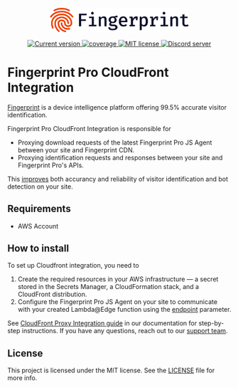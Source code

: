 <p align="center">
  <a href="https://fingerprint.com">
    <picture>
     <source media="(prefers-color-scheme: dark)" srcset="assets/logo_light.svg" />
     <source media="(prefers-color-scheme: light)" srcset="assets/logo_dark.svg" />
     <img src="assets/logo_dark.svg" alt="Fingerprint logo" width="312px" />
   </picture>
  </a>
<p align="center">
<a href="https://github.com/fingerprintjs/fingerprint-pro-cloudfront-integration">
  <img src="https://img.shields.io/github/v/release/fingerprintjs/fingerprint-pro-cloudfront-integration" alt="Current version">
</a>
<a href="https://fingerprintjs.github.io/fingerprint-pro-cloudfront-integration">
  <img src="https://fingerprintjs.github.io/fingerprint-pro-cloudfront-integration/badges.svg" alt="coverage">
</a>
<a href="https://opensource.org/licenses/MIT">
  <img src="https://img.shields.io/:license-mit-blue.svg" alt="MIT license">
</a>
<a href="https://discord.gg/39EpE2neBg">
  <img src="https://img.shields.io/discord/852099967190433792?style=logo&label=Discord&logo=Discord&logoColor=white" alt="Discord server">
</a>

# Fingerprint Pro CloudFront Integration
[Fingerprint](https://fingerprint.com/) is a device intelligence platform offering 99.5% accurate visitor identification.

Fingerprint Pro CloudFront Integration is responsible for

* Proxying download requests of the latest Fingerprint Pro JS Agent between your site and Fingerprint CDN.
* Proxying identification requests and responses between your site and Fingerprint Pro's APIs.

This [improves](https://dev.fingerprint.com/docs/cloudfront-proxy-integration#the-benefits-of-using-the-cloudfront-integration) both accurancy and reliability of visitor identification and bot detection on your site.

## Requirements

- AWS Account

## How to install

To set up Cloudfront integration, you need to 

1. Create the required resources in your AWS infrastructure — a secret stored in the Secrets Manager, a CloudFormation stack, and a CloudFront distribution.
2. Configure the Fingerprint Pro JS Agent on your site to communicate with your created Lambda@Edge function using the [endpoint](https://dev.fingerprint.com/docs/js-agent#endpoint) parameter.

See [CloudFront Proxy Integration guide](https://dev.fingerprint.com/docs/cloudfront-proxy-integration) in our documentation for step-by-step instructions. If you have any questions, reach out to our [support team](https://fingerprint.com/support/). 

## License

This project is licensed under the MIT license. See the [LICENSE](https://github.com/fingerprintjs/fingerprint-pro-cloudfront-integration/blob/main/LICENSE) file for more info.
